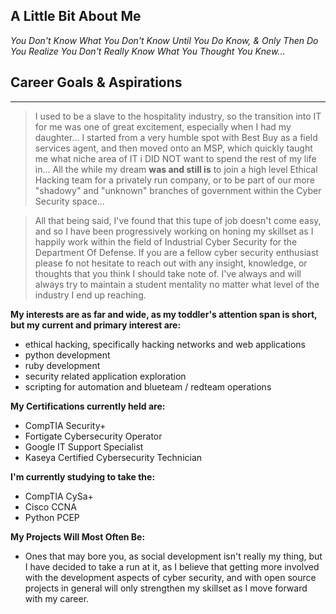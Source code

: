 ## A Little Bit About Me
*You Don't Know What You Don't Know Until You Do Know, & Only Then Do You Realize You Don't Really Know What You Thought You Knew...*

## Career Goals & Aspirations
---
> I used to be a slave to the hospitality industry, so the transition into IT for me was one of great excitement, especially when I had my daughter... I started from a very humble spot with Best Buy as a field services agent, and then moved onto an MSP, which quickly taught me what niche area of IT i DID NOT want to spend the rest of my life in... All the while my dream **was and still is** to join a high level Ethical Hacking team for a privately run company, or to be part of our more "shadowy" and "unknown" branches of government within the Cyber Security space...   

> All that being said, I've found that this tupe of job doesn't come easy, and so I have been progressively working on honing my skillset as I happily work within the field of Industrial Cyber Security for the Department Of Defense. If you are a fellow cyber security enthusiast please fo not hesitate to reach out with any insight, knowledge, or thoughts that you think I should take note of. I've always and will always try to maintain a student mentality no matter what level of the industry I end up reaching.

**My interests are as far and wide, as my toddler's attention span is short, but my current and primary interest are:**
- ethical hacking, specifically hacking networks and web applications
- python development
- ruby development
- security related application exploration
- scripting for automation and blueteam / redteam operations

**My Certifications currently held are:**
- CompTIA Security+
- Fortigate Cybersecurity Operator
- Google IT Support Specialist
- Kaseya Certified Cybersecurity Technician

**I'm currently studying to take the:**
- CompTIA CySa+
- Cisco CCNA
- Python PCEP

**My Projects Will Most Often Be:**
- Ones that may bore you, as social development isn't really my thing, but I have decided to take a run at it, as I believe that getting more involved with the development aspects of cyber security, and with open source projects in general will only strengthen my skillset as I move forward with my career.

  
